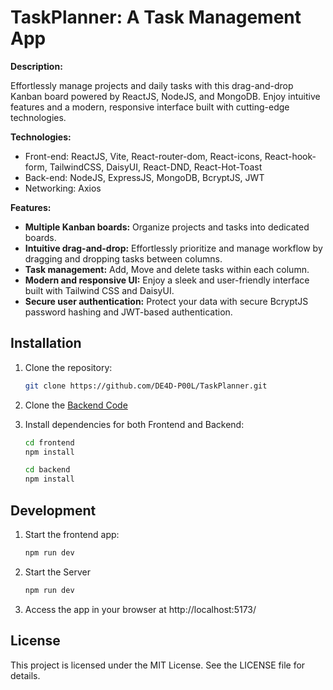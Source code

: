 # TaskPlanner: A Task Management App

**Description:**

Effortlessly manage projects and daily tasks with this drag-and-drop Kanban board powered by ReactJS, NodeJS, and MongoDB. Enjoy intuitive features and a modern, responsive interface built with cutting-edge technologies.

**Technologies:**

- Front-end: ReactJS, Vite, React-router-dom, React-icons, React-hook-form, TailwindCSS, DaisyUI, React-DND, React-Hot-Toast
- Back-end: NodeJS, ExpressJS, MongoDB, BcryptJS, JWT
- Networking: Axios

**Features:**

- **Multiple Kanban boards:** Organize projects and tasks into dedicated boards.
- **Intuitive drag-and-drop:** Effortlessly prioritize and manage workflow by dragging and dropping tasks between columns.
- **Task management:** Add, Move and delete tasks within each column.
- **Modern and responsive UI:** Enjoy a sleek and user-friendly interface built with Tailwind CSS and DaisyUI.
- **Secure user authentication:** Protect your data with secure BcryptJS password hashing and JWT-based authentication.

## Installation

1. Clone the repository:

   ```bash
   git clone https://github.com/DE4D-P00L/TaskPlanner.git
   ```

2. Clone the [Backend Code](https://github.com/DE4D-P00L/TaskPlanner-Backend)
3. Install dependencies for both Frontend and Backend:
   ```bash
   cd frontend
   npm install
   ```
   ```bash
   cd backend
   npm install
   ```

## Development

1. Start the frontend app:

   ```bash
   npm run dev
   ```

2. Start the Server
   ```bash
   npm run dev
   ```
3. Access the app in your browser at http://localhost:5173/

## License

This project is licensed under the MIT License. See the LICENSE file for details.
